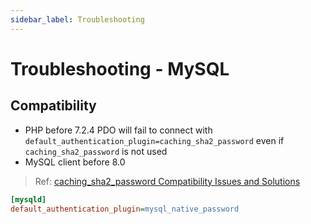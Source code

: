 ```yaml
---
sidebar_label: Troubleshooting
---
```


# Troubleshooting - MySQL

## Compatibility

- PHP before 7.2.4 PDO will fail to connect with `default_authentication_plugin=caching_sha2_password` even if `caching_sha2_password` is not used
- MySQL client before 8.0

> Ref: [caching_sha2_password Compatibility Issues and Solutions](https://dev.mysql.com/doc/refman/8.0/en/upgrading-from-previous-series.html#upgrade-caching-sha2-password)

```ini
[mysqld]
default_authentication_plugin=mysql_native_password
```
